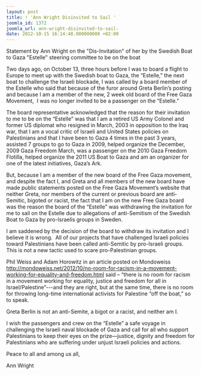 ```yaml
---
layout: post
title: ! 'Ann Wright Disinvited to Sail '
joomla_id: 1372
joomla_url: ann-wright-disinvited-to-sail-
date: 2012-10-15 16:14:48.000000000 +02:00
---
```

<p>Statement  by Ann Wright on the "Dis-Invitation" of her by the Swedish Boat to  Gaza "Estelle" steering committee to be on the boat</p>
<p>Two days ago, on October 13, three hours before I was to board a flight to Europe to meet up with the Swedish boat to Gaza, the “Estelle,” the next boat to challenge the Israeli blockade, I was called by a board member of the Estelle who said that because of the furor around Greta Berlin’s posting and because I am a member of the new, 2 week old board of the Free Gaza Movement,  I was no longer invited to be a passenger on the “Estelle.”</p>
<p>The board representative acknowledged that the reason for their invitation to me to be on the “Estelle” was that I am a retired US Army Colonel and former US diplomat who resigned in March, 2003 in opposition to the Iraq war, that I am a vocal critic of Israeli and United States policies on Palestinians and that I have been to Gaza 4 times in the past 3 years, assisted 7 groups to go to Gaza in 2009, helped organize the December, 2009 Gaza Freedom March, was a passenger on the 2010 Gaza Freedom Flotilla, helped organize the 2011 US Boat to Gaza and am an organizer for one of the latest initiatives, Gaza’s Ark.</p>
<p>But, because I am a member of the new board of the Free Gaza movement, and despite the fact I, and Greta and all members of the new board have made public statements posted on the Free Gaza Movement’s website that neither Greta, nor members of the current or previous board are anti-Semitic, bigoted or racist, the fact that I am on the new Free Gaza board was the reason the board of the “Estelle” was withdrawing the invitation for me to sail on the Estelle due to allegations of anti-Semitism of the Swedish Boat to Gaza by pro-Israelis groups in Sweden.</p>
<p>I am saddened by the decision of the board to withdraw its invitation and I believe it is wrong.  All of our projects that have challenged Israeli policies toward Palestinians have been called anti-Semitic by pro-Israeli groups. This is not a new tactic used to scare pro-Palestinian groups.</p>
<p>Phil Weiss and Adam Horowitz in an article posted on Mondoweiss <a href="http://mondoweiss.net/2012/10/no-room-for-racism-in-a-movement-working-for-equality-and-freedom.html" target="_blank">http://mondoweiss.net/2012/10/<wbr></wbr>no-room-for-racism-in-a-<wbr></wbr>movement-working-for-equality-<wbr></wbr>and-freedom.html</a> said – “there is no room for racism in a movement working for equality, justice and freedom for all in Israel/Palestine”---and they are right, but at the same time, there is no room for throwing long-time international activists for Palestine “off the boat,” so to speak.</p>
<p>Greta Berlin is not an anti-Semite, a bigot or a racist, and neither am I.</p>
<p>I wish the passengers and crew on the “Estelle” a safe voyage in challenging the Israeli naval blockade of Gaza and call for all who support Palestinians to keep their eyes on the prize—justice, dignity and freedom for Palestinians who are suffering under unjust Israeli policies and actions.</p>
<p>Peace to all and among us all,</p>
<p>Ann Wright</p>
